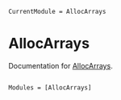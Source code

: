 ```@meta
CurrentModule = AllocArrays
```

# AllocArrays

Documentation for [AllocArrays](https://github.com/ericphanson/AllocArrays.jl).

```@index
```

```@autodocs
Modules = [AllocArrays]
```
